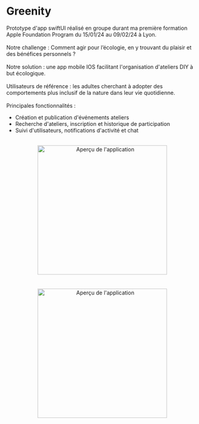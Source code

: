 # Greenity

Prototype d'app swiftUI réalisé en groupe durant ma première formation Apple Foundation Program du 15/01/24 au 09/02/24 à Lyon.\
\
Notre challenge : Comment agir pour l’écologie, en y trouvant du plaisir et des bénéfices personnels ?\
\
Notre solution : une app mobile IOS facilitant l'organisation d'ateliers DIY à but écologique.\
\
Utilisateurs de référence : les adultes cherchant à adopter des comportements plus inclusif de la nature dans leur vie quotidienne.\
\
Principales fonctionnalités :
- Création et publication d'événements ateliers
- Recherche d'ateliers, inscription et historique de participation
- Suivi d'utilisateurs, notifications d'activité et chat
<br>
<div align="center">
<a href="https://www.balystick.fr/Github/Greenity.mp4">
    <img src="https://www.balystick.fr/Github/Greenity%20img.png" alt="Aperçu de l'application" style="width:340px">
</a>
</div>
<br>
<div align="center" style="margin-top: 20px;">
    <img src="https://www.balystick.fr/Github/Greenity logo.png" alt="Aperçu de l'application" style="width:340px">
</a>
</div>
